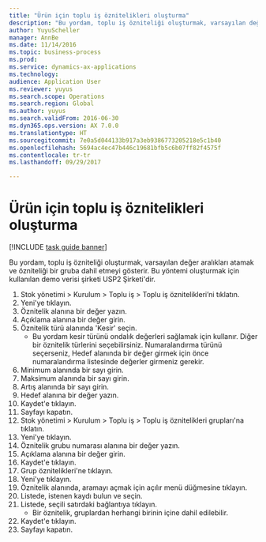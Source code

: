 ```yaml
--- 
title: "Ürün için toplu iş öznitelikleri oluşturma"
description: "Bu yordam, toplu iş özniteliği oluşturmak, varsayılan değer aralıkları atamak ve özniteliği bir gruba dahil etmeyi gösterir."
author: YuyuScheller
manager: AnnBe
ms.date: 11/14/2016
ms.topic: business-process
ms.prod: 
ms.service: dynamics-ax-applications
ms.technology: 
audience: Application User
ms.reviewer: yuyus
ms.search.scope: Operations
ms.search.region: Global
ms.author: yuyus
ms.search.validFrom: 2016-06-30
ms.dyn365.ops.version: AX 7.0.0
ms.translationtype: HT
ms.sourcegitcommit: 7e0a5d044133b917a3eb9386773205218e5c1b40
ms.openlocfilehash: 5694ac4ec47b446c19681bfb5c6b07ff82f4575f
ms.contentlocale: tr-tr
ms.lasthandoff: 09/29/2017

---
```

# <a name="create-batch-attributes-for-a-product"></a>Ürün için toplu iş öznitelikleri oluşturma

[!INCLUDE [task guide banner](../../includes/task-guide-banner.md)]

Bu yordam, toplu iş özniteliği oluşturmak, varsayılan değer aralıkları atamak ve özniteliği bir gruba dahil etmeyi gösterir. Bu yöntemi oluşturmak için kullanılan demo verisi şirketi USP2 Şirketi'dir.

1. Stok yönetimi > Kurulum > Toplu iş > Toplu iş öznitelikleri’ni tıklatın.
2. Yeni'ye tıklayın.
3. Öznitelik alanına bir değer yazın.
4. Açıklama alanına bir değer girin.
5. Öznitelik türü alanında 'Kesir' seçin.
    * Bu yordam kesir türünü ondalık değerleri sağlamak için kullanır. Diğer bir öznitelik türlerini seçebilirsiniz. Numaralandırma türünü seçerseniz, Hedef alanında bir değer girmek için önce numaralandırma listesinde değerler girmeniz gerekir.  
6. Minimum alanında bir sayı girin.
7. Maksimum alanında bir sayı girin.
8. Artış alanında bir sayı girin.
9. Hedef alanına bir değer yazın.
10. Kaydet'e tıklayın.
11. Sayfayı kapatın.
12. Stok yönetimi > Kurulum > Toplu iş > Toplu iş öznitelikleri grupları'na tıklatın.
13. Yeni'ye tıklayın.
14. Öznitelik grubu numarası alanına bir değer yazın.
15. Açıklama alanına bir değer girin.
16. Kaydet'e tıklayın.
17. Grup öznitelikleri'ne tıklayın.
18. Yeni'ye tıklayın.
19. Öznitelik alanında, aramayı açmak için açılır menü düğmesine tıklayın.
20. Listede, istenen kaydı bulun ve seçin.
21. Listede, seçili satırdaki bağlantıya tıklayın.
    * Bir öznitelik, gruplardan herhangi birinin içine dahil edilebilir.  
22. Kaydet'e tıklayın.
23. Sayfayı kapatın.


